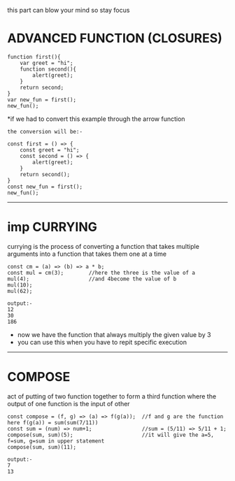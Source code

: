 this part can blow your mind so stay focus
# ADVANCED FUNCTION (CLOSURES) 

    function first(){
        var greet = "hi";
        function second(){
            alert(greet);
        }
        return second;
    }
    var new_fun = first();
    new_fun();

*if we had to convert this example through the arrow function

    the conversion will be:-

    const first = () => {
        const greet = "hi";
        const second = () => {
            alert(greet);
        }
        return second();
    }       
    const new_fun = first();
    new_fun();                 

------------------

# imp CURRYING
currying is the process of converting a function that takes multiple arguments into a function that takes them one at a time    

    const cm = (a) => (b) => a * b;      
    const mul = cm(3);        //here the three is the value of a
    mul(4);                   //and 4become the value of b
    mul(10);
    mul(62);

    output:-
    12
    30
    186

* now we have the function that always multiply the given value by 3
* you can use this when you have to repit specific execution
-------------------

# COMPOSE
act of putting of two function together to form a third function where the output of one function is the input of other

    const compose = (f, g) => (a) => f(g(a));  //f and g are the function here f(g(a)) = sum(sum(7/11)) 
    const sum = (num) => num+1;                //sum = (5/11) => 5/11 + 1;
    compose(sum, sum)(5);                      //it will give the a=5, f=sum, g=sum in upper statement
    compose(sum, sum)(11);                     

    output:-
    7
    13






















